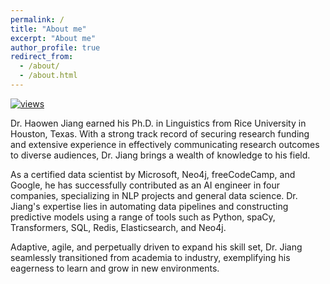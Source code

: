 ```yaml
---
permalink: /
title: "About me"
excerpt: "About me"
author_profile: true
redirect_from: 
  - /about/
  - /about.html
---
```


[![views](https://hits.seeyoufarm.com/api/count/incr/badge.svg?url=https%3A%2F%2Fgithub.com%2Fhoward-haowen%2Fhoward-haowen.github.io&count_bg=%2367E805&title_bg=%23555555&icon=grav.svg&icon_color=%2367E805&title=Visitors&edge_flat=false)](https://hits.seeyoufarm.com)

Dr. Haowen Jiang earned his Ph.D. in Linguistics from Rice University in Houston, Texas. With a strong track record of securing research funding and extensive experience in effectively communicating research outcomes to diverse audiences, Dr. Jiang brings a wealth of knowledge to his field.

As a certified data scientist by Microsoft, Neo4j, freeCodeCamp, and Google, he has successfully contributed as an AI engineer in four companies, specializing in NLP projects and general data science. Dr. Jiang's expertise lies in automating data pipelines and constructing predictive models using a range of tools such as Python, spaCy, Transformers, SQL, Redis, Elasticsearch, and Neo4j.

Adaptive, agile, and perpetually driven to expand his skill set, Dr. Jiang seamlessly transitioned from academia to industry, exemplifying his eagerness to learn and grow in new environments.
